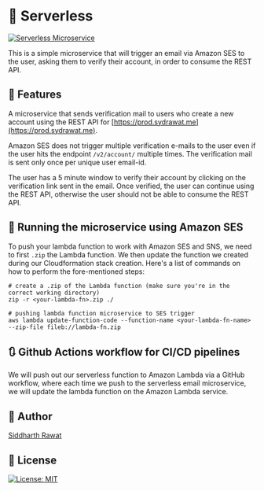 # :jigsaw: Serverless

[![Serverless Microservice](https://github.com/ArtemisIX/serverless/actions/workflows/deploy-lambda.yml/badge.svg)](https://github.com/ArtemisIX/serverless/actions/workflows/deploy-lambda.yml)

This is a simple microservice that will trigger an email via Amazon SES to the user, asking them to verify their account, in order to consume the REST API.

## :dart: Features

A microservice that sends verification mail to users who create a new account using the REST API for [https://prod.sydrawat.me](https://prod.sydrawat.me).

Amazon SES does not trigger multiple verification e-mails to the user even if the user hits the endpoint `/v2/account/` multiple times. The verification mail is sent only once per unique user email-id.

The user has a 5 minute window to verify their account by clicking on the verification link sent in the email. Once verified, the user can continue using the REST API, otherwise the user should not be able to consume the REST API.

## :rocket: Running the microservice using Amazon SES

To push your lambda function to work with Amazon SES and SNS, we need to first `.zip` the Lambda function. We then update the function we created during our Cloudformation stack creation. Here's a list of commands on how to perform the fore-mentioned steps:

```shell
# create a .zip of the Lambda function (make sure you're in the correct working directory)
zip -r <your-lambda-fn>.zip ./

# pushing lambda function microservice to SES trigger
aws lambda update-function-code --function-name <your-lambda-fn-name> --zip-file fileb://lambda-fn.zip
```

## :arrows_clockwise: Github Actions workflow for CI/CD pipelines

We will push out our serverless function to Amazon Lambda via a GitHub workflow, where each time we push to the serverless email microservice, we will update the lambda function on the Amazon Lambda service.

## :ninja: Author

[Siddharth Rawat](mailto:rawat.sid@northeastern.edu)

## :scroll: License

[![License: MIT](https://img.shields.io/badge/License-MIT-blue.svg)](./LICENSE)
